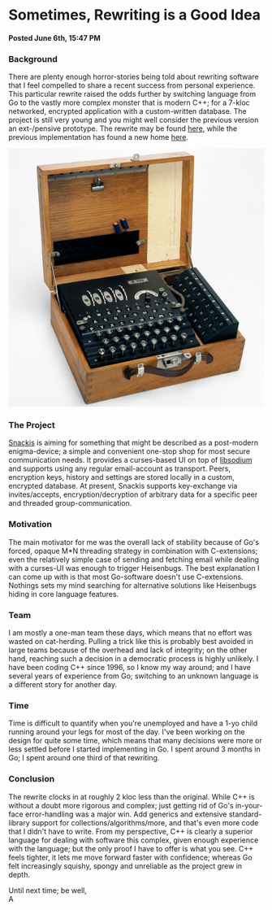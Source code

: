 # Sometimes, Rewriting is a Good Idea
#### Posted June 6th, 15:47 PM

### Background
There are plenty enough horror-stories being told about rewriting software that I feel compelled to share a recent success from personal experience. This particular rewrite raised the odds further by switching language from Go to the vastly more complex monster that is modern C++; for a 7-kloc networked, encrypted application with a custom-written database. The project is still very young and you might well consider the previous version an ext-/pensive prototype. The rewrite may be found [here](https://github.com/andreas-gone-wild/snackis), while the previous implementation has found a new home [here](https://github.com/andreas-gone-wild/snackis-golang).

![enigma](images/enigma.jpg?raw=true)

### The Project
[Snackis](https://github.com/andreas-gone-wild/snackis) is aiming for something that might be described as a post-modern enigma-device; a simple and convenient one-stop shop for most secure communication needs. It provides a curses-based UI on top of [libsodium](https://github.com/jedisct1/libsodium) and supports using any regular email-account as transport. Peers, encryption keys, history and settings are stored locally in a custom, encrypted database. At present, Snackis supports key-exchange via invites/accepts, encryption/decryption of arbitrary data for a specific peer and threaded group-communication.

### Motivation
The main motivator for me was the overall lack of stability because of Go's forced, opaque M*N threading strategy in combination with C-extensions; even the relatively simple case of sending and fetching email while dealing with a curses-UI was enough to trigger Heisenbugs. The best explanation I can come up with is that most Go-software doesn't use C-extensions. Nothings sets my mind searching for alternative solutions like Heisenbugs hiding in core language features.

### Team
I am mostly a one-man team these days, which means that no effort was wasted on cat-herding. Pulling a trick like this is probably best avoided in large teams because of the overhead and lack of integrity; on the other hand, reaching such a decision in a democratic process is highly unlikely. I have been coding C++ since 1996, so I know my way around; and I have several years of experience from Go; switching to an unknown language is a different story for another day.

### Time
Time is difficult to quantify when you're unemployed and have a 1-yo child running around your legs for most of the day. I've been working on the design for quite some time, which means that many decisions were more or less settled before I started implementing in Go. I spent around 3 months in Go; I spent around one third of that rewriting.

### Conclusion
The rewrite clocks in at roughly 2 kloc less than the original. While C++ is without a doubt more rigorous and complex; just getting rid of Go's in-your-face error-handling was a major win. Add generics and extensive standard-library support for collections/algorithms/more, and that's even more code that I didn't have to write. From my perspective, C++ is clearly a superior language for dealing with software this complex, given enough experience with the language; but the only proof I have to offer is what you see. C++ feels tighter, it lets me move forward faster with confidence; whereas Go felt increasingly squishy, spongy and unreliable as the project grew in depth.

Until next time; be well,<br/>
A